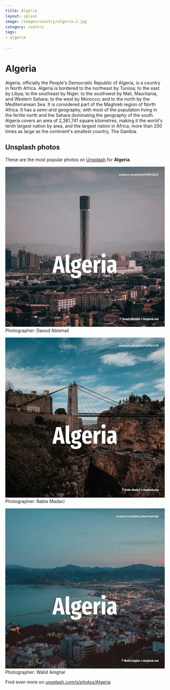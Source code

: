 ```yaml
---
title: Algeria
layout: splash
image: /images/country/algeria.1.jpg
category: country
tags:
- algeria

---
```

# Algeria

Algeria, officially the People's Democratic Republic of Algeria, is a country in North Africa. Algeria is bordered to the northeast by Tunisia; to the east by Libya; to the southeast by Niger;  to the southwest by Mali, Mauritania, and Western Sahara; to the west by Morocco; and to the north  by the Mediterranean Sea. It is considered part of the Maghreb region of North Africa. It has a semi-arid geography, with most of the population living in the fertile north and the  Sahara dominating the geography of the south. Algeria covers an area of 2,381,741 square kilometres, making it the world's tenth largest nation  by area, and the largest nation in Africa, more than 200 times as large as the continent's smallest  country, The Gambia. 

 
## Unsplash photos
These are the most popular photos on [Unsplash](https://unsplash.com) for **Algeria**.
 
![Algeria](/images/country/algeria.1.jpg)
Photographer:  Daoud Abismail
 
![Algeria](/images/country/algeria.2.jpg)
Photographer:  Rabie Madaci
 
![Algeria](/images/country/algeria.3.jpg)
Photographer:  Walid Amghar
 
Find even more on [unsplash.com/s/photos/Algeria](https://unsplash.com/s/photos/Algeria)
 
